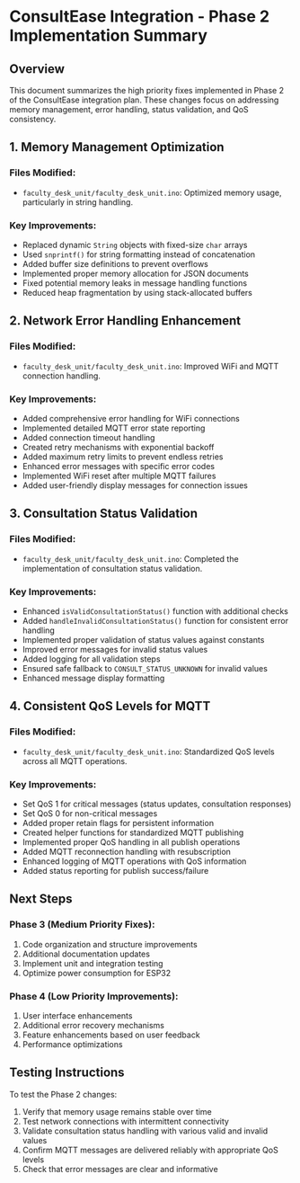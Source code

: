 # ConsultEase Integration - Phase 2 Implementation Summary

## Overview
This document summarizes the high priority fixes implemented in Phase 2 of the ConsultEase integration plan. These changes focus on addressing memory management, error handling, status validation, and QoS consistency.

## 1. Memory Management Optimization

### Files Modified:
- `faculty_desk_unit/faculty_desk_unit.ino`: Optimized memory usage, particularly in string handling.

### Key Improvements:
- Replaced dynamic `String` objects with fixed-size `char` arrays
- Used `snprintf()` for string formatting instead of concatenation
- Added buffer size definitions to prevent overflows
- Implemented proper memory allocation for JSON documents
- Fixed potential memory leaks in message handling functions
- Reduced heap fragmentation by using stack-allocated buffers

## 2. Network Error Handling Enhancement

### Files Modified:
- `faculty_desk_unit/faculty_desk_unit.ino`: Improved WiFi and MQTT connection handling.

### Key Improvements:
- Added comprehensive error handling for WiFi connections
- Implemented detailed MQTT error state reporting
- Added connection timeout handling
- Created retry mechanisms with exponential backoff
- Added maximum retry limits to prevent endless retries
- Enhanced error messages with specific error codes
- Implemented WiFi reset after multiple MQTT failures
- Added user-friendly display messages for connection issues

## 3. Consultation Status Validation

### Files Modified:
- `faculty_desk_unit/faculty_desk_unit.ino`: Completed the implementation of consultation status validation.

### Key Improvements:
- Enhanced `isValidConsultationStatus()` function with additional checks
- Added `handleInvalidConsultationStatus()` function for consistent error handling
- Implemented proper validation of status values against constants
- Improved error messages for invalid status values
- Added logging for all validation steps
- Ensured safe fallback to `CONSULT_STATUS_UNKNOWN` for invalid values
- Enhanced message display formatting

## 4. Consistent QoS Levels for MQTT

### Files Modified:
- `faculty_desk_unit/faculty_desk_unit.ino`: Standardized QoS levels across all MQTT operations.

### Key Improvements:
- Set QoS 1 for critical messages (status updates, consultation responses)
- Set QoS 0 for non-critical messages
- Added proper retain flags for persistent information
- Created helper functions for standardized MQTT publishing
- Implemented proper QoS handling in all publish operations
- Added MQTT reconnection handling with resubscription
- Enhanced logging of MQTT operations with QoS information
- Added status reporting for publish success/failure

## Next Steps

### Phase 3 (Medium Priority Fixes):
1. Code organization and structure improvements
2. Additional documentation updates
3. Implement unit and integration testing
4. Optimize power consumption for ESP32

### Phase 4 (Low Priority Improvements):
1. User interface enhancements
2. Additional error recovery mechanisms
3. Feature enhancements based on user feedback
4. Performance optimizations

## Testing Instructions
To test the Phase 2 changes:
1. Verify that memory usage remains stable over time
2. Test network connections with intermittent connectivity
3. Validate consultation status handling with various valid and invalid values
4. Confirm MQTT messages are delivered reliably with appropriate QoS levels
5. Check that error messages are clear and informative 